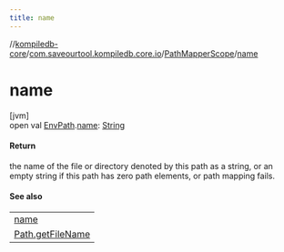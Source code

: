 ```yaml
---
title: name
---
```

//[kompiledb-core](../../../index.html)/[com.saveourtool.kompiledb.core.io](../index.html)/[PathMapperScope](index.html)/[name](name.html)



# name



[jvm]\
open val [EnvPath](../../com.saveourtool.kompiledb.core/-env-path/index.html).[name](name.html): [String](https://kotlinlang.org/api/latest/jvm/stdlib/kotlin/-string/index.html)



#### Return



the name of the file or directory denoted by this path as a string, or an empty string if this path has zero path elements, or path mapping fails.



#### See also


| |
|---|
| [name](https://kotlinlang.org/api/latest/jvm/stdlib/kotlin.io.path/index.html) |
| [Path.getFileName](https://docs.oracle.com/javase/8/docs/api/java/nio/file/Path.html#getFileName--) |




